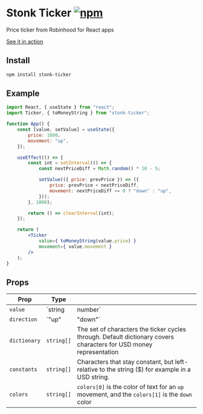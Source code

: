 # Stonk Ticker [![npm](https://img.shields.io/npm/v/stonk-ticker)](https://npmjs.com/package/stonk-ticker)

Price ticker from Robinhood for React apps

[See it in action](https://tasksquirrel.github.io/stonk-ticker/)

## Install

```sh
npm install stonk-ticker
```

## Example

```jsx
import React, { useState } from "react";
import Ticker, { toMoneyString } from "stonk-ticker";

function App() {
    const [value, setValue] = useState({
        price: 1000,
        movement: "up",
    });

    useEffect(() => {
        const int = setInterval(() => {
            const nextPriceDiff = Math.random() * 10 - 5;

            setValue(({ price: prevPrice }) => ({
                price: prevPrice + nextPriceDiff,
                movement: nextPriceDiff <= 0 ? "down" : "up",
            }));
        }, 1000);

        return () => clearInterval(int);
    });

    return (
        <Ticker
            value={ toMoneyString(value.price) }
            movement={ value.movement }
        />
    );
}
```

## Props

| Prop         | Type              |                                                                                                                    |
| ------------ | ----------------- | ------------------------------------------------------------------------------------------------------------------ |
| `value`      | `string | number` | Display value                                                                                                      |
| `direction`  | `"up" | "down"`   | Determines text color for text that changes                                                                        |
| `dictionary` | `string[]`        | The set of characters the ticker cycles through. Default dictionary covers characters for USD money representation |
| `constants`  | `string[]`        | Characters that stay constant, but left-relative to the string (\$) for example in a USD string.                   |
| `colors`     | `string[]`        | `colors[0]` is the color of text for an `up` movement, and the `colors[1]` is the `down` color                |
